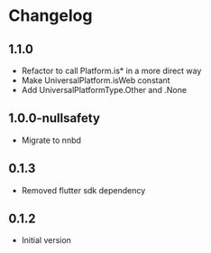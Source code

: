 # Changelog

## 1.1.0

- Refactor to call Platform.is* in a more direct way
- Make UniversalPlatform.isWeb constant
- Add UniversalPlatformType.Other and .None

## 1.0.0-nullsafety
- Migrate to nnbd

## 0.1.3
- Removed flutter sdk dependency

## 0.1.2
- Initial version
